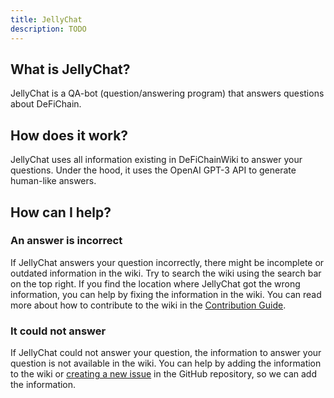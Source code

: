 ```yaml
---
title: JellyChat
description: TODO
---
```


## What is JellyChat?

JellyChat is a QA-bot (question/answering program) that answers questions about DeFiChain.

## How does it work?

JellyChat uses all information existing in DeFiChainWiki to answer your questions. Under the hood, it uses the OpenAI GPT-3 API to generate human-like answers.

## How can I help?

### An answer is incorrect

If JellyChat answers your question incorrectly, there might be incomplete or outdated information in the wiki. Try to search the wiki using the search bar on the top right. If you find the location where JellyChat got the wrong information, you can help by fixing the information in the wiki. You can read more about how to contribute to the wiki in the [Contribution Guide](/docs/auto/Contribute.md).

### It could not answer

If JellyChat could not answer your question, the information to answer your question is not available in the wiki. You can help by adding the information to the wiki or [creating a new issue](https://github.com/0ptim/DeFiChainWiki/issues/new) in the GitHub repository, so we can add the information.
